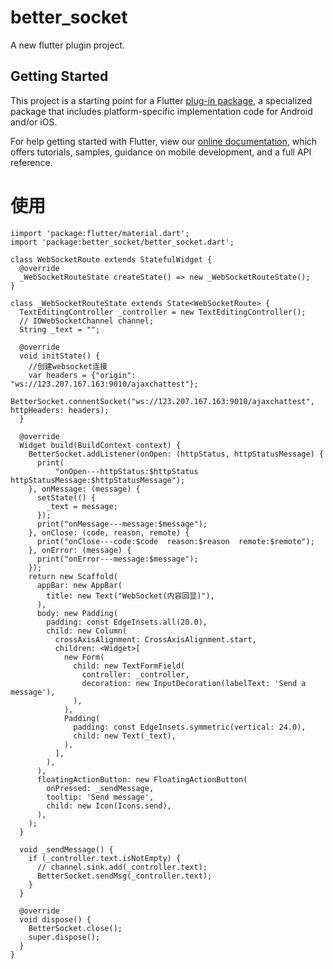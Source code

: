 # better_socket

A new flutter plugin project.

## Getting Started

This project is a starting point for a Flutter
[plug-in package](https://flutter.dev/developing-packages/),
a specialized package that includes platform-specific implementation code for
Android and/or iOS.

For help getting started with Flutter, view our 
[online documentation](https://flutter.dev/docs), which offers tutorials, 
samples, guidance on mobile development, and a full API reference.

# 使用
```OC
iimport 'package:flutter/material.dart';
import 'package:better_socket/better_socket.dart';

class WebSocketRoute extends StatefulWidget {
  @override
  _WebSocketRouteState createState() => new _WebSocketRouteState();
}

class _WebSocketRouteState extends State<WebSocketRoute> {
  TextEditingController _controller = new TextEditingController();
  // IOWebSocketChannel channel;
  String _text = "";

  @override
  void initState() {
    //创建websocket连接
    var headers = {"origin": "ws://123.207.167.163:9010/ajaxchattest"};
    BetterSocket.connentSocket("ws://123.207.167.163:9010/ajaxchattest", httpHeaders: headers);
  }

  @override
  Widget build(BuildContext context) {
    BetterSocket.addListener(onOpen: (httpStatus, httpStatusMessage) {
      print(
          "onOpen---httpStatus:$httpStatus  httpStatusMessage:$httpStatusMessage");
    }, onMessage: (message) {
      setState(() {
        _text = message;
      });
      print("onMessage---message:$message");
    }, onClose: (code, reason, remote) {
      print("onClose---code:$code  reason:$reason  remote:$remote");
    }, onError: (message) {
      print("onError---message:$message");
    });
    return new Scaffold(
      appBar: new AppBar(
        title: new Text("WebSocket(内容回显)"),
      ),
      body: new Padding(
        padding: const EdgeInsets.all(20.0),
        child: new Column(
          crossAxisAlignment: CrossAxisAlignment.start,
          children: <Widget>[
            new Form(
              child: new TextFormField(
                controller: _controller,
                decoration: new InputDecoration(labelText: 'Send a message'),
              ),
            ),
            Padding(
              padding: const EdgeInsets.symmetric(vertical: 24.0),
              child: new Text(_text),
            ),
          ],
        ),
      ),
      floatingActionButton: new FloatingActionButton(
        onPressed: _sendMessage,
        tooltip: 'Send message',
        child: new Icon(Icons.send),
      ),
    );
  }

  void _sendMessage() {
    if (_controller.text.isNotEmpty) {
      // channel.sink.add(_controller.text);
      BetterSocket.sendMsg(_controller.text);
    }
  }

  @override
  void dispose() {
    BetterSocket.close();
    super.dispose();
  }
}
```
